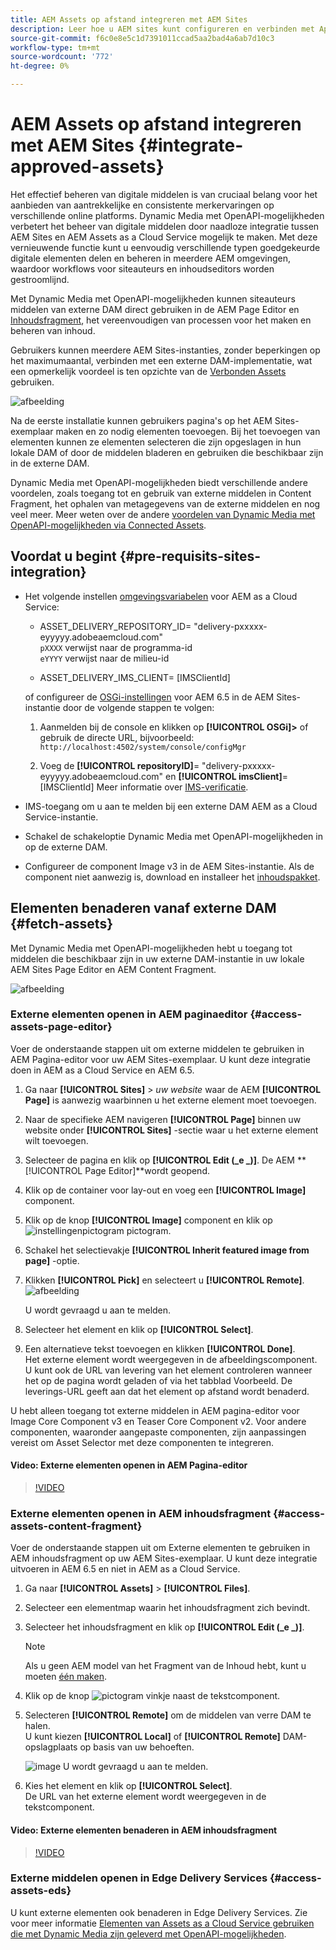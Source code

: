 ```yaml
---
title: AEM Assets op afstand integreren met AEM Sites
description: Leer hoe u AEM sites kunt configureren en verbinden met Approved AEM Assets in Creative Cloud.
source-git-commit: f6c0e8e5c1d7391011ccad5aa2bad4a6ab7d10c3
workflow-type: tm+mt
source-wordcount: '772'
ht-degree: 0%

---
```



# AEM Assets op afstand integreren met AEM Sites  {#integrate-approved-assets}

Het effectief beheren van digitale middelen is van cruciaal belang voor het aanbieden van aantrekkelijke en consistente merkervaringen op verschillende online platforms. Dynamic Media met OpenAPI-mogelijkheden verbetert het beheer van digitale middelen door naadloze integratie tussen AEM Sites en AEM Assets as a Cloud Service mogelijk te maken. Met deze vernieuwende functie kunt u eenvoudig verschillende typen goedgekeurde digitale elementen delen en beheren in meerdere AEM omgevingen, waardoor workflows voor siteauteurs en inhoudseditors worden gestroomlijnd.

Met Dynamic Media met OpenAPI-mogelijkheden kunnen siteauteurs middelen van externe DAM direct gebruiken in de AEM Page Editor en [Inhoudsfragment](https://experienceleague.adobe.com/docs/experience-manager-65/content/assets/content-fragments/content-fragments.html), het vereenvoudigen van processen voor het maken en beheren van inhoud.

Gebruikers kunnen meerdere AEM Sites-instanties, zonder beperkingen op het maximumaantal, verbinden met een externe DAM-implementatie, wat een opmerkelijk voordeel is ten opzichte van de [Verbonden Assets](use-assets-across-connected-assets-instances.md) gebruiken.

![afbeelding](/help/assets/assets/connected-assets-rdam.png)

Na de eerste installatie kunnen gebruikers pagina&#39;s op het AEM Sites-exemplaar maken en zo nodig elementen toevoegen. Bij het toevoegen van elementen kunnen ze elementen selecteren die zijn opgeslagen in hun lokale DAM of door de middelen bladeren en gebruiken die beschikbaar zijn in de externe DAM.

Dynamic Media met OpenAPI-mogelijkheden biedt verschillende andere voordelen, zoals toegang tot en gebruik van externe middelen in Content Fragment, het ophalen van metagegevens van de externe middelen en nog veel meer. Meer weten over de andere [voordelen van Dynamic Media met OpenAPI-mogelijkheden via Connected Assets](/help/assets/dynamic-media-open-apis-faqs.md).

## Voordat u begint {#pre-requisits-sites-integration}

* Het volgende instellen [omgevingsvariabelen](/help/implementing/cloud-manager/environment-variables.md#add-variables) voor AEM as a Cloud Service:

   * ASSET_DELIVERY_REPOSITORY_ID= &quot;delivery-pxxxxx-eyyyyy.adobeaemcloud.com&quot; <br>
     `pXXXX` verwijst naar de programma-id <br>
     `eYYYY` verwijst naar de milieu-id

   * ASSET_DELIVERY_IMS_CLIENT= [IMSClientId]

  of configureer de [OSGi-instellingen](https://experienceleague.adobe.com/docs/experience-manager-65/content/implementing/deploying/configuring/configuring-osgi.html) voor AEM 6.5 in de AEM Sites-instantie door de volgende stappen te volgen:

   1. Aanmelden bij de console en klikken op **[!UICONTROL OSGi]>** of gebruik de directe URL, bijvoorbeeld: `http://localhost:4502/system/console/configMgr`

   1. Voeg de **[!UICONTROL repositoryID]**= &quot;delivery-pxxxxx-eyyyyy.adobeaemcloud.com&quot; en **[!UICONTROL imsClient]**= [IMSClientId]
Meer informatie over [IMS-verificatie](https://experienceleague.adobe.com/docs/experience-manager-65/content/security/ims-config-and-admin-console.html).

* IMS-toegang om u aan te melden bij een externe DAM AEM as a Cloud Service-instantie.

* Schakel de schakeloptie Dynamic Media met OpenAPI-mogelijkheden in op de externe DAM.

* Configureer de component Image v3 in de AEM Sites-instantie. Als de component niet aanwezig is, download en installeer het [inhoudspakket](https://github.com/adobe/aem-core-wcm-components/releases/tag/core.wcm.components.reactor-2.23.0).

## Elementen benaderen vanaf externe DAM {#fetch-assets}

Met Dynamic Media met OpenAPI-mogelijkheden hebt u toegang tot middelen die beschikbaar zijn in uw externe DAM-instantie in uw lokale AEM Sites Page Editor en AEM Content Fragment.

![afbeelding](/help/assets/assets/open-APIs.png)

### Externe elementen openen in AEM paginaeditor {#access-assets-page-editor}

Voer de onderstaande stappen uit om externe middelen te gebruiken in AEM Pagina-editor voor uw AEM Sites-exemplaar. U kunt deze integratie doen in AEM as a Cloud Service en AEM 6.5.

1. Ga naar **[!UICONTROL Sites]** > _uw website_ waar de AEM **[!UICONTROL Page]** is aanwezig waarbinnen u het externe element moet toevoegen.
1. Naar de specifieke AEM navigeren **[!UICONTROL Page]** binnen uw website onder **[!UICONTROL Sites]** -sectie waar u het externe element wilt toevoegen.
1. Selecteer de pagina en klik op **[!UICONTROL Edit (_e _)]**. De AEM **[!UICONTROL Page Editor]**wordt geopend.
1. Klik op de container voor lay-out en voeg een **[!UICONTROL Image]** component.
1. Klik op de knop **[!UICONTROL Image]** component en klik op ![instellingenpictogram](/help/assets/assets/do-not-localize/settings-icon.svg) pictogram.
1. Schakel het selectievakje **[!UICONTROL Inherit featured image from page]** -optie.
1. Klikken **[!UICONTROL Pick]** en selecteert u **[!UICONTROL Remote]**.
   ![afbeelding](/help/assets/assets/uncheck-inherit-option.jpg)

   U wordt gevraagd u aan te melden.
1. Selecteer het element en klik op **[!UICONTROL Select]**.
1. Een alternatieve tekst toevoegen en klikken **[!UICONTROL Done]**.
   <br> Het externe element wordt weergegeven in de afbeeldingscomponent. U kunt ook de URL van levering van het element controleren wanneer het op de pagina wordt geladen of via het tabblad Voorbeeld. De leverings-URL geeft aan dat het element op afstand wordt benaderd.

U hebt alleen toegang tot externe middelen in AEM pagina-editor voor Image Core Component v3 en Teaser Core Component v2. Voor andere componenten, waaronder aangepaste componenten, zijn aanpassingen vereist om Asset Selector met deze componenten te integreren.

#### Video: Externe elementen openen in AEM Pagina-editor

>[!VIDEO](https://video.tv.adobe.com/v/3427666)

### Externe elementen openen in AEM inhoudsfragment {#access-assets-content-fragment}

Voer de onderstaande stappen uit om Externe elementen te gebruiken in AEM inhoudsfragment op uw AEM Sites-exemplaar. U kunt deze integratie uitvoeren in AEM 6.5 en niet in AEM as a Cloud Service.

1. Ga naar **[!UICONTROL Assets]** > **[!UICONTROL Files]**.
1. Selecteer een elementmap waarin het inhoudsfragment zich bevindt.
1. Selecteer het inhoudsfragment en klik op **[!UICONTROL Edit (_e _)]**.

   >[!NOTE]
   >
   >Als u geen AEM model van het Fragment van de Inhoud hebt, kunt u moeten [één maken](https://experienceleague.adobe.com/docs/experience-manager-65/content/assets/content-fragments/content-fragments-models.html?lang=en).

1. Klik op de knop ![pictogram vinkje](/help/assets/assets/do-not-localize/checkmark-icon.svg) naast de tekstcomponent.
1. Selecteren **[!UICONTROL Remote]** om de middelen van verre DAM te halen. <br>
U kunt kiezen **[!UICONTROL Local]** of **[!UICONTROL Remote]** DAM-opslagplaats op basis van uw behoeften.

   ![image](/help/assets/assets/cf-pick.jpg)
U wordt gevraagd u aan te melden.
1. Kies het element en klik op **[!UICONTROL Select]**.
   <br> De URL van het externe element wordt weergegeven in de tekstcomponent.

#### Video: Externe elementen benaderen in AEM inhoudsfragment

>[!VIDEO](https://video.tv.adobe.com/v/3427667)

### Externe middelen openen in Edge Delivery Services {#access-assets-eds}

U kunt externe elementen ook benaderen in Edge Delivery Services. Zie voor meer informatie [Elementen van Assets as a Cloud Service gebruiken die met Dynamic Media zijn geleverd met OpenAPI-mogelijkheden](https://www.aem.live/docs/aem-assets-sidekick-plugin#utilizing-assets-from-assets-cloud-services-delivered-via-dynamic-media-with-openapi).
